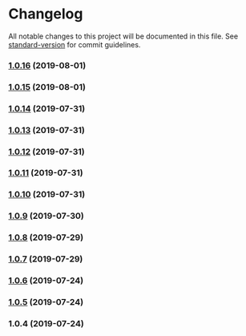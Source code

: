 # Changelog

All notable changes to this project will be documented in this file. See [standard-version](https://github.com/conventional-changelog/standard-version) for commit guidelines.

### [1.0.16](https://github.com/Just1Dav/otelo-ui/compare/v1.0.15...v1.0.16) (2019-08-01)



### [1.0.15](https://github.com/Just1Dav/otelo-ui/compare/v1.0.14...v1.0.15) (2019-08-01)



### [1.0.14](https://github.com/Just1Dav/otelo-ui/compare/v1.0.13...v1.0.14) (2019-07-31)



### [1.0.13](https://github.com/Just1Dav/otelo-ui/compare/v1.0.12...v1.0.13) (2019-07-31)



### [1.0.12](https://github.com/Just1Dav/otelo-ui/compare/v1.0.11...v1.0.12) (2019-07-31)



### [1.0.11](https://github.com/Just1Dav/otelo-ui/compare/v1.0.10...v1.0.11) (2019-07-31)



### [1.0.10](https://github.com/Just1Dav/otelo-ui/compare/v1.0.9...v1.0.10) (2019-07-31)



### [1.0.9](https://github.com/Just1Dav/otelo-ui/compare/v1.0.8...v1.0.9) (2019-07-30)



### [1.0.8](https://github.com/Just1Dav/otelo-ui/compare/v1.0.7...v1.0.8) (2019-07-29)



### [1.0.7](https://github.com/Just1Dav/otelo-ui/compare/v1.0.6...v1.0.7) (2019-07-29)



### [1.0.6](https://github.com/Just1Dav/otelo-ui/compare/v1.0.5...v1.0.6) (2019-07-24)



### [1.0.5](https://github.com/Just1Dav/otelo-ui/compare/v1.0.4...v1.0.5) (2019-07-24)



### 1.0.4 (2019-07-24)
